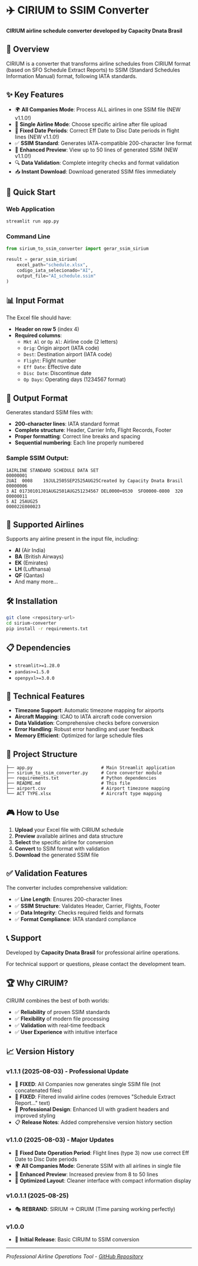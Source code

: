 # ✈️ CIRIUM to SSIM Converter

**CIRIUM airline schedule converter developed by Capacity Dnata Brasil**

## 🎯 Overview

CIRIUM is a converter that transforms airline schedules from CIRIUM format (based on SFO Schedule Extract Reports) to SSIM (Standard Schedules Information Manual) format, following IATA standards.

## ✨ Key Features

- 🌍 **All Companies Mode**: Process ALL airlines in one SSIM file (NEW v1.1.0!)
- 🏢 **Single Airline Mode**: Choose specific airline after file upload
- 📅 **Fixed Date Periods**: Correct Eff Date to Disc Date periods in flight lines (NEW v1.1.0!)
- ✅ **SSIM Standard**: Generates IATA-compatible 200-character line format
- 👀 **Enhanced Preview**: View up to 50 lines of generated SSIM (NEW v1.1.0!)
- 🔍 **Data Validation**: Complete integrity checks and format validation
- 📥 **Instant Download**: Download generated SSIM files immediately

## 🚀 Quick Start

### Web Application
```bash
streamlit run app.py
```

### Command Line
```python
from sirium_to_ssim_converter import gerar_ssim_sirium

result = gerar_ssim_sirium(
    excel_path="schedule.xlsx",
    codigo_iata_selecionado="AI",
    output_file="AI_schedule.ssim"
)
```

## 📊 Input Format

The Excel file should have:
- **Header on row 5** (index 4)
- **Required columns**:
  - `Mkt Al` or `Op Al`: Airline code (2 letters)
  - `Orig`: Origin airport (IATA code)
  - `Dest`: Destination airport (IATA code)
  - `Flight`: Flight number
  - `Eff Date`: Effective date
  - `Disc Date`: Discontinue date
  - `Op Days`: Operating days (1234567 format)

## 📄 Output Format

Generates standard SSIM files with:
- **200-character lines**: IATA standard format
- **Complete structure**: Header, Carrier Info, Flight Records, Footer
- **Proper formatting**: Correct line breaks and spacing
- **Sequential numbering**: Each line properly numbered

### Sample SSIM Output:
```
1AIRLINE STANDARD SCHEDULE DATA SET                                 00000001
2UAI  0008    19JUL2505SEP2525AUG25Created by Capacity Dnata Brasil 00000006
3 AI 01730101J01AUG2501AUG251234567 DEL0000+0530  SFO0000-0800  320 00000011
5 AI 25AUG25                                                        000022E000023
```

## 🏢 Supported Airlines

Supports any airline present in the input file, including:
- **AI** (Air India)
- **BA** (British Airways)
- **EK** (Emirates)
- **LH** (Lufthansa)
- **QF** (Qantas)
- And many more...

## 🛠️ Installation

```bash
git clone <repository-url>
cd sirium-converter
pip install -r requirements.txt
```

## 📋 Dependencies

- `streamlit>=1.28.0`
- `pandas>=1.5.0`
- `openpyxl>=3.0.0`

## 🔧 Technical Features

- **Timezone Support**: Automatic timezone mapping for airports
- **Aircraft Mapping**: ICAO to IATA aircraft code conversion
- **Data Validation**: Comprehensive checks before conversion
- **Error Handling**: Robust error handling and user feedback
- **Memory Efficient**: Optimized for large schedule files

## 📁 Project Structure

```
├── app.py                          # Main Streamlit application
├── sirium_to_ssim_converter.py     # Core converter module
├── requirements.txt                # Python dependencies
├── README.md                       # This file
├── airport.csv                     # Airport timezone mapping
└── ACT TYPE.xlsx                   # Aircraft type mapping
```

## 🎮 How to Use

1. **Upload** your Excel file with CIRIUM schedule
2. **Preview** available airlines and data structure
3. **Select** the specific airline for conversion
4. **Convert** to SSIM format with validation
5. **Download** the generated SSIM file

## ✅ Validation Features

The converter includes comprehensive validation:
- ✅ **Line Length**: Ensures 200-character lines
- ✅ **SSIM Structure**: Validates Header, Carrier, Flights, Footer
- ✅ **Data Integrity**: Checks required fields and formats
- ✅ **Format Compliance**: IATA standard compliance

## 📞 Support

Developed by **Capacity Dnata Brasil** for professional airline operations.

For technical support or questions, please contact the development team.

## 🏆 Why CIRUIM?

CIRUIM combines the best of both worlds:
- ✅ **Reliability** of proven SSIM standards
- ✅ **Flexibility** of modern file processing
- ✅ **Validation** with real-time feedback
- ✅ **User Experience** with intuitive interface

## 📈 Version History

### v1.1.1 (2025-08-03) - Professional Update
- 🔧 **FIXED**: All Companies now generates single SSIM file (not concatenated files)
- 🧹 **FIXED**: Filtered invalid airline codes (removes "Schedule Extract Report..." text)
- 🎨 **Professional Design**: Enhanced UI with gradient headers and improved styling
- 📋 **Release Notes**: Added comprehensive version history section

### v1.1.0 (2025-08-03) - Major Updates  
- 🔧 **Fixed Date Operation Period**: Flight lines (type 3) now use correct Eff Date to Disc Date periods
- 🌍 **All Companies Mode**: Generate SSIM with all airlines in single file
- 👀 **Enhanced Preview**: Increased preview from 8 to 50 lines
- 🎨 **Optimized Layout**: Cleaner interface with compact information display

### v1.0.1.1 (2025-08-25)
- 🎭 **REBRAND**: SIRIUM → CIRUIM (Time parsing working perfectly)

### v1.0.0
- 🚀 **Initial Release**: Basic CIRUIM to SSIM conversion

---

*Professional Airline Operations Tool - [GitHub Repository](https://github.com/luisluna97/siriumtossim)*